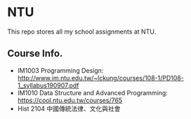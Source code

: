 # NTU
This repo stores all my school assignments at NTU.

## Course Info.
* IM1003 Programming Design: http://www.im.ntu.edu.tw/~lckung/courses/108-1/PD108-1_syllabus190907.pdf
* IM1010 Data Structure and Advanced Programming: https://cool.ntu.edu.tw/courses/765
* Hist 2104 中國傳統法律、文化與社會
